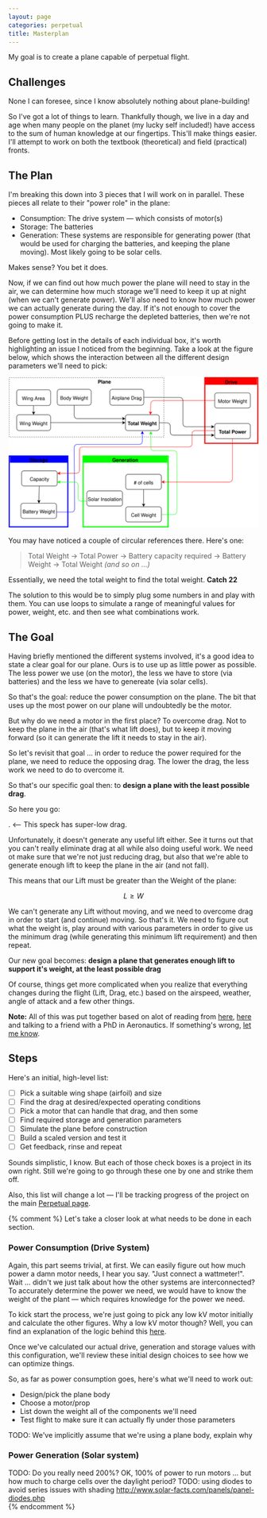 ```yaml
---
layout: page
categories: perpetual
title: Masterplan
---
```

My goal is to create a plane capable of perpetual flight. 

## Challenges

None I can foresee, since I know absolutely nothing about plane-building! 

So I've got a lot of things to learn. Thankfully though, we live in a day and age when many people on the planet (my lucky self included!) have access to the sum of human knowledge at our fingertips. This'll make things easier. I'll attempt to work on both the textbook (theoretical) and field (practical) fronts.

## The Plan

I'm breaking this down into 3 pieces that I will work on in parallel. These pieces all relate to their "power role" in the plane:

- Consumption: The drive system &mdash; which consists of motor(s)
- Storage: The batteries
- Generation: These systems are responsible for generating power (that would be used for charging the batteries, and keeping the plane moving). Most likely going to be solar cells.

Makes sense? You bet it does.

Now, if we can find out how much power the plane will need to stay in the air, we can determine how much storage we'll need to keep it up at night (when we can't generate power). We'll also need to know how much power we can actually generate during the day. If it's not enough to cover the power consumption PLUS recharge the depleted batteries, then we're not going to make it.

Before getting lost in the details of each individual box, it's worth highlighting an issue I noticed from the beginning. Take a look at the figure below, which shows the interaction between all the different design parameters we'll need to pick:

<img src="/assets/projects/perpetual/masterplan-parameters.svg" title="Dependency illustrated">

You may have noticed a couple of circular references there. Here's one:

> Total Weight -> Total Power -> Battery capacity required -> Battery Weight -> Total Weight *(and so on &hellip;)*

Essentially, we need the total weight to find the total weight. **Catch 22**

The solution to this would be to simply plug some numbers in and play with them. You can use loops to simulate a range of meaningful values for power, weight, etc. and then see what combinations work.

## The Goal

Having briefly mentioned the different systems involved, it's a good idea to state a clear goal for our plane. Ours is to use up as little power as possible. The less power we use (on the motor), the less we have to store (via batteries) and the less we have to genereate (via solar cells).

So that's the goal: reduce the power consumption on the plane. The bit that uses up the most power on our plane will undoubtedly be the motor.

But why do we need a motor in the first place? To overcome drag. Not to keep the plane in the air (that's what lift does), but to keep it moving forward (so it can generate the lift it needs to stay in the air).

So let's revisit that goal &hellip; in order to reduce the power required for the plane, we need to reduce the opposing drag. The lower the drag, the less work we need to do to overcome it.

So that's our specific goal then: to **design a plane with the least possible drag**.

So here you go: 

. <-- This speck has super-low drag. 

Unfortunately, it doesn't generate any useful lift either. See it turns out that you can't really eliminate drag at all while also doing useful work. We need ot make sure that we're not just reducing drag, but also that we're able to generate enough lift to keep the plane in the air (and not fall).

This means that our Lift must be greater than the Weight of the plane:

$$L \ge W$$

We can't generate any Lift without moving, and we need to overcome drag in order to start (and continue) moving. So that's it. We need to figure out what the weight is, play around with various parameters in order to give us the minimum drag (while generating this minimum lift requirement) and then repeat.

Our new goal becomes: **design a plane that generates enough lift to support it's weight, at the least possible drag**

Of course, things get more complicated when you realize that everything changes during the flight (Lift, Drag, etc.) based on the airspeed, weather, angle of attack and a few other things.

**Note:** All of this was put together based on alot of reading from [here](https://www.grc.nasa.gov/www/k-12/airplane/guided.htm), [here](http://mb-soft.com/public2/lift.html) and talking to a friend with a PhD in Aeronautics. If something's wrong, [let me know](mailto:hi@yaz.in).

## Steps

Here's an initial, high-level list:

- [ ] Pick a suitable wing shape (airfoil) and size
- [ ] Find the drag at desired/expected operating conditions
- [ ] Pick a motor that can handle that drag, and then some
- [ ] Find required storage and generation parameters
- [ ] Simulate the plane before construction
- [ ] Build a scaled version and test it
- [ ] Get feedback, rinse and repeat

Sounds simplistic, I know. But each of those check boxes is a project in its own right. Still we're going to go through these one by one and strike them off.

Also, this list will change a lot &mdash; I'll be tracking progress of the project on the main [Perpetual page](/perpetual).

{% comment %}
Let's take a closer look at what needs to be done in each section.

### Power Consumption (Drive System) 

Again, this part seems trivial, at first. We can easily figure out how much power a damn motor needs, I hear you say. "Just connect a wattmeter!". Wait &hellip; didn't we just talk about how the other systems are interconnected? To accurately determine the power we need, we would have to know the weight of the plant &mdash; which requires knowledge for the power we need. 

To kick start the process, we're just going to pick any low kV motor initially and calculate the other figures. Why a low kV motor though? Well, you can find an explanation of the logic behind this [here](/perpetual/lessons/motor-efficiency).

Once we've calculated our actual drive, generation and storage values with this configuration, we'll review these initial design choices to see how we can optimize things.

So, as far as power consumption goes, here's what we'll need to work out:

- Design/pick the plane body
- Choose a motor/prop
- List down the weight all of the components we'll need
- Test flight to make sure it can actually fly under those parameters

TODO: We've implicitly assume that we're using a plane body, explain why

### Power Generation (Solar system)

TODO: Do you really need 200%? OK, 100% of power to run motors ... but how much to charge cells over the daylight period?
TODO: using diodes to avoid series issues with shading http://www.solar-facts.com/panels/panel-diodes.php  
{% endcomment %}
